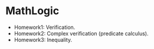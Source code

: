 # MathLogic

- Homework1: Verification.
- Homework2: Complex verification (predicate calculus).
- Homework3: Inequality.
